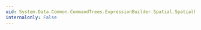 ```yaml
---
uid: System.Data.Common.CommandTrees.ExpressionBuilder.Spatial.SpatialEdmFunctions.Latitude(System.Data.Common.CommandTrees.DbExpression)
internalonly: False
---
```

